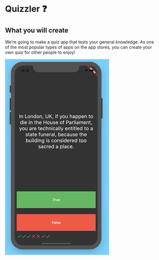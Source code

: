 


# Quizzler ❓

## What you will create

We’re going to make a quiz app that tests your general knowledge. As one of the most popular types of apps on the app stores, you can create your own quiz for other people to enjoy!

![Finished App](https://github.com/Prasoonagrawal/Flutter_Projects/blob/master/quizzier_flutter/quizzler-demo.gif)



